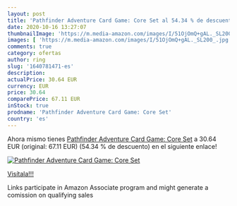 ```yaml
---
layout: post
title: 'Pathfinder Adventure Card Game: Core Set al 54.34 % de descuento'
date: 2020-10-16 13:27:07
thumbnailImage: 'https://m.media-amazon.com/images/I/51OjOmQ+gAL._SL200_.jpg'
images: [ 'https://m.media-amazon.com/images/I/51OjOmQ+gAL._SL200_.jpg' ]
comments: true
category: ofertas
author: ring
slug: '1640781471-es'
description:
actualPrice: 30.64 EUR
currency: EUR
price: 30.64
comparePrice: 67.11 EUR
inStock: true
prodname: 'Pathfinder Adventure Card Game: Core Set'
country: 'es'
---
```


Ahora mismo tienes [Pathfinder Adventure Card Game: Core Set](https://www.amazon.es/dp/1640781471/?tag=tolees-21) a 30.64 EUR (original: 67.11 EUR) (54.34 %  de descuento) en el siguiente enlace!

[![Pathfinder Adventure Card Game: Core Set](https://m.media-amazon.com/images/I/51OjOmQ+gAL._SL200_.jpg)](https://www.amazon.es/dp/1640781471/?tag=tolees-21)

[Visítala!!!](https://www.amazon.es/dp/1640781471/?tag=tolees-21)

Links participate in Amazon Associate program and might generate a comission on qualifying sales
